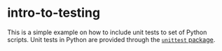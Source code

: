 # intro-to-testing

This is a simple example on how to include unit tests to set of Python scripts. Unit tests in Python are provided through the [`unittest` package](https://docs.python.org/3/library/unittest.html).

